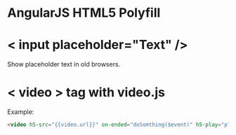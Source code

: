 # AngularJS HTML5 Polyfill


# < input placeholder="Text" />
Show placeholder text in old browsers.

# < video > tag with video.js

Example:

```html
<video h5-src="{{video.url}}" on-ended="doSomthing($event)" h5-play="playVideo" />
```

